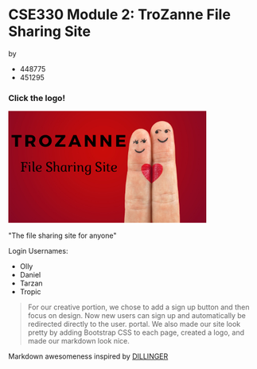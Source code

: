 # CSE330 Module 2: TroZanne File Sharing Site
by
 - 448775
 - 451295

### Click the logo!

[![N|Solid](/img/trozanne.png)](http://ec2-18-222-175-55.us-east-2.compute.amazonaws.com/login.php)

"The file sharing site for anyone"

Login Usernames:
 - Olly
 - Daniel
 - Tarzan
 - Tropic

> For our creative portion, we chose to add a sign up 
> button and then focus on design. Now new users can sign 
> up and automatically be redirected directly to the user.
> portal. We also made our site look pretty by adding Bootstrap 
> CSS to each page, created a logo, and made our markdown 
> look nice. 

Markdown awesomeness inspired by [DILLINGER](https://dillinger.io/)
